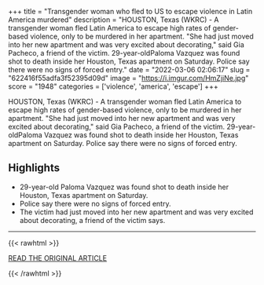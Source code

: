 +++
title = "Transgender woman who fled to US to escape violence in Latin America murdered"
description = "HOUSTON, Texas (WKRC) - A transgender woman fled Latin America to escape high rates of gender-based violence, only to be murdered in her apartment. \"She had just moved into her new apartment and was very excited about decorating,\" said Gia Pacheco, a friend of the victim. 29-year-oldPaloma Vazquez was found shot to death inside her Houston, Texas apartment on Saturday. Police say there were no signs of forced entry."
date = "2022-03-06 02:06:17"
slug = "622416f55adfa3f52395d09d"
image = "https://i.imgur.com/HmZjiNe.jpg"
score = "1948"
categories = ['violence', 'america', 'escape']
+++

HOUSTON, Texas (WKRC) - A transgender woman fled Latin America to escape high rates of gender-based violence, only to be murdered in her apartment. \"She had just moved into her new apartment and was very excited about decorating,\" said Gia Pacheco, a friend of the victim. 29-year-oldPaloma Vazquez was found shot to death inside her Houston, Texas apartment on Saturday. Police say there were no signs of forced entry.

## Highlights

- 29-year-old Paloma Vazquez was found shot to death inside her Houston, Texas apartment on Saturday.
- Police say there were no signs of forced entry.
- The victim had just moved into her new apartment and was very excited about decorating, a friend of the victim says.

---

{{< rawhtml >}}
  <p class="article-category">
    <a target="_blank" href="https://local12.com/news/nation-world/transgender-woman-who-fled-to-us-to-escape-violence-in-latin-america-murdered-paloma-vazquez-homicide-killing-dead-crime-gun-violence-fatal-shooting-investigation-police-gender-identity-based-violence-lgbt-lgbtq-latina-houston-texas-cincinnati-ohio">READ THE ORIGINAL ARTICLE</a>
  </p>
{{< /rawhtml >}}
